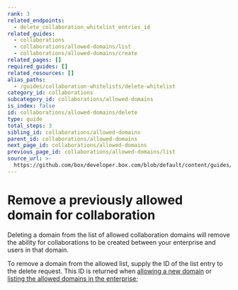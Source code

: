 ```yaml
---
rank: 3
related_endpoints:
  - delete_collaboration_whitelist_entries_id
related_guides:
  - collaborations
  - collaborations/allowed-domains/list
  - collaborations/allowed-domains/create
related_pages: []
required_guides: []
related_resources: []
alias_paths:
  - /guides/collaboration-whitelists/delete-whitelist
category_id: collaborations
subcategory_id: collaborations/allowed-domains
is_index: false
id: collaborations/allowed-domains/delete
type: guide
total_steps: 3
sibling_id: collaborations/allowed-domains
parent_id: collaborations/allowed-domains
next_page_id: collaborations/allowed-domains
previous_page_id: collaborations/allowed-domains/list
source_url: >-
  https://github.com/box/developer.box.com/blob/default/content/guides/collaborations/allowed-domains/delete.md
---
```

# Remove a previously allowed domain for collaboration

Deleting a domain from the list of allowed collaboration domains will remove the
ability for collaborations to be created between your enterprise and users in
that domain.

To remove a domain from the allowed list, supply the ID of the list entry to
the delete request. This ID is returned when [allowing a new domain][create]
or [listing the allowed domains in the enterprise][list];

<Samples id='delete_collaboration_whitelist_entries_id' >

</Samples>

[create]: guide://collaborations/allowed-domains/create
[list]: guide://collaborations/allowed-domains/list